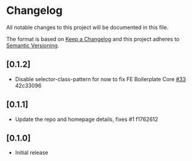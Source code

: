 # Changelog

All notable changes to this project will be documented in this file.

The format is based on [Keep a Changelog](http://keepachangelog.com/en/1.0.0/)
and this project adheres to [Semantic Versioning](http://semver.org/spec/v2.0.0.html).

## [0.1.2]

* Disable selector-class-pattern for now to fix FE Boilerplate Core [#33](https://gitlab.com/amazerealise-fe-group/fe-boilerplate/issues/33) 42c33096

## [0.1.1]

* Update the repo and homepage details, fixes #1 f1762612

## [0.1.0]

- Initial release

